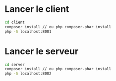 # Lancer le client

``` bash
cd client
composer install // ou php composer.phar install
php -S localhost:8081
```

# Lancer le serveur

``` bash
cd server
composer install // ou php composer.phar install
php -S localhost:8082
```

